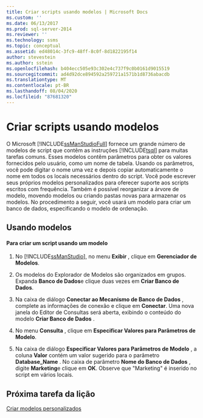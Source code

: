 ```yaml
---
title: Criar scripts usando modelos | Microsoft Docs
ms.custom: ''
ms.date: 06/13/2017
ms.prod: sql-server-2014
ms.reviewer: ''
ms.technology: ssms
ms.topic: conceptual
ms.assetid: ed48014c-3fc9-48ff-8c0f-8d1822195f14
author: stevestein
ms.author: sstein
ms.openlocfilehash: b404ecc505e93c302e4c737f9c0b0161d9015519
ms.sourcegitcommit: ad4d92dce894592a259721a1571b1d8736abacdb
ms.translationtype: MT
ms.contentlocale: pt-BR
ms.lasthandoff: 08/04/2020
ms.locfileid: "87681320"
---
```

# <a name="create-scripts-using-templates"></a>Criar scripts usando modelos
  O Microsoft [!INCLUDE[ssManStudioFull](../../includes/ssmanstudiofull-md.md)] fornece um grande número de modelos de script que contêm as instruções [!INCLUDE[tsql](../../includes/tsql-md.md)] para muitas tarefas comuns. Esses modelos contêm parâmetros para obter os valores fornecidos pelo usuário, como um nome de tabela. Usando os parâmetros, você pode digitar o nome uma vez e depois copiar automaticamente o nome em todos os locais necessários dentro do script. Você pode escrever seus próprios modelos personalizados para oferecer suporte aos scripts escritos com frequência. Também é possível reorganizar a árvore de modelo, movendo modelos ou criando pastas novas para armazenar os modelos. No procedimento a seguir, você usará um modelo para criar um banco de dados, especificando o modelo de ordenação.  
  
## <a name="using-templates"></a>Usando modelos  
  
#### <a name="to-create-a-script-using-a-template"></a>Para criar um script usando um modelo  
  
1.  No [!INCLUDE[ssManStudio](../../includes/ssmanstudio-md.md)], no menu **Exibir** , clique em **Gerenciador de Modelos**.  
  
2.  Os modelos do Explorador de Modelos são organizados em grupos. Expanda **Banco de Dados**e clique duas vezes em **Criar Banco de Dados**.  
  
3.  Na caixa de diálogo **Conectar ao Mecanismo de Banco de Dados** , complete as informações de conexão e clique em **Conectar**. Uma nova janela do Editor de Consultas será aberta, exibindo o conteúdo do modelo **Criar Banco de Dados** .  
  
4.  No menu **Consulta** , clique em **Especificar Valores para Parâmetros de Modelo**.  
  
5.  Na caixa de diálogo **Especificar Valores para Parâmetros de Modelo** , a coluna **Valor** contém um valor sugerido para o parâmetro **Database_Name** . No caixa de parâmetro **Nome do Banco de Dados** , digite **Marketing**e clique em **OK**. Observe que "Marketing" é inserido no script em vários locais.  
  
## <a name="next-task-in-lesson"></a>Próxima tarefa da lição  
 [Criar modelos personalizados](lesson-3-2-create-custom-templates.md)  
  
  

